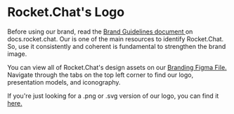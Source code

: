 # Rocket.Chat's Logo

Before using our brand, read the [Brand Guidelines document ](https://docs.rocket.chat/guides/brand-and-visual-guidelines)on docs.rocket.chat. Our is one of the main resources to identify Rocket.Chat. So, use it consistently and coherent is fundamental to strengthen the brand image.

You can view all of Rocket.Chat's design assets on our [Branding Figma File.](https://www.figma.com/file/dPwfvaFCRJqwgju45EkjHx/Branding-Update-2020?node-id=24%3A1577) Navigate through the tabs on the top left corner to find our logo, presentation models, and iconography.

If you're just looking for a .png or .svg version of our logo, you can find it [here.](https://drive.google.com/drive/folders/1J5K1L9lnOX2S0JLNzfFkGNwOGvL4zQ7z?usp=sharing)


